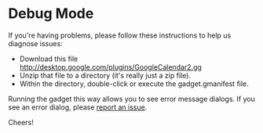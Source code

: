 # Debug Mode #

If you're having problems, please follow these instructions to help us diagnose issues:
  * Download this file http://desktop.google.com/plugins/GoogleCalendar2.gg
  * Unzip that file to a directory (it's really just a zip file).
  * Within the directory, double-click or execute the gadget.gmanifest file.

Running the gadget this way allows you to see error message dialogs. If you see an error dialog, please [report an issue](http://code.google.com/p/google-calendar-gadget/issues/list).

Cheers!